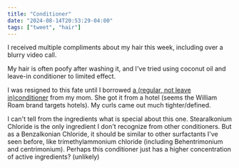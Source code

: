 ```yaml
---
title: "Conditioner"
date: "2024-08-14T20:53:29-04:00"
tags: ["tweet", "hair"]
---
```


I received multiple compliments about my hair this week, including over a blurry video call.

My hair is often poofy after washing it, and I've tried using coconut oil and leave-in conditioner to limited effect.

I was resigned to this fate until I borrowed [a (regular, not leave in)conditioner](https://williamroam.com/roam-8oz-conditioner/) from my mom.
She got it from a hotel (seems the William Roam brand targets hotels).
My curls came out much tighter/defined.

I can't tell from the ingredients what is special about this one.
Stearalkonium Chloride is the only ingredient I don't recognize from other conditioners.
But as a Benzalkonian Chloride, it should be similar to other surfactants I've seen before, like trimethylammonium chloride (including Behentrimonium and centrimonium).
Perhaps this conditioner just has a higher concentration of active ingredients? (unlikely)
